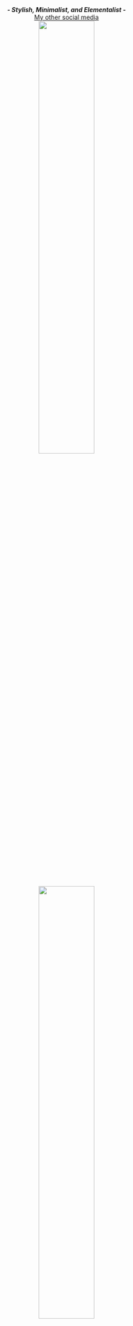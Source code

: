 <div align='center'>
<div><i><b>- Stylish, Minimalist, and Elementalist -</b></i></div>
<div><a href='https://stylishminimalist.my.id'>My other social media</a></div>
<img src="https://github-readme-stats.vercel.app/api?username=clawdius&theme=highcontrast&show_icons=true&hide_border=true&count_private=true" width="50%">
<img src="https://github-readme-stats.vercel.app/api/top-langs/?username=clawdius&theme=highcontrast&show_icons=true&hide_border=true&layout=compact" width="50%">
